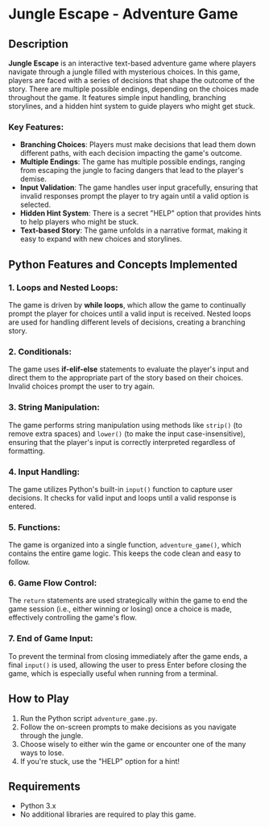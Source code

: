# Jungle Escape - Adventure Game

## Description

**Jungle Escape** is an interactive text-based adventure game where players navigate through a jungle filled with mysterious choices. In this game, players are faced with a series of decisions that shape the outcome of the story. There are multiple possible endings, depending on the choices made throughout the game. It features simple input handling, branching storylines, and a hidden hint system to guide players who might get stuck.

### Key Features:
- **Branching Choices**: Players must make decisions that lead them down different paths, with each decision impacting the game's outcome.
- **Multiple Endings**: The game has multiple possible endings, ranging from escaping the jungle to facing dangers that lead to the player's demise.
- **Input Validation**: The game handles user input gracefully, ensuring that invalid responses prompt the player to try again until a valid option is selected.
- **Hidden Hint System**: There is a secret "HELP" option that provides hints to help players who might be stuck.
- **Text-based Story**: The game unfolds in a narrative format, making it easy to expand with new choices and storylines.

## Python Features and Concepts Implemented

### 1. Loops and Nested Loops:
The game is driven by **while loops**, which allow the game to continually prompt the player for choices until a valid input is received. Nested loops are used for handling different levels of decisions, creating a branching story.

### 2. Conditionals:
The game uses **if-elif-else** statements to evaluate the player's input and direct them to the appropriate part of the story based on their choices. Invalid choices prompt the user to try again.

### 3. String Manipulation:
The game performs string manipulation using methods like `strip()` (to remove extra spaces) and `lower()` (to make the input case-insensitive), ensuring that the player's input is correctly interpreted regardless of formatting.

### 4. Input Handling:
The game utilizes Python's built-in `input()` function to capture user decisions. It checks for valid input and loops until a valid response is entered.

### 5. Functions:
The game is organized into a single function, `adventure_game()`, which contains the entire game logic. This keeps the code clean and easy to follow.

### 6. Game Flow Control:
The `return` statements are used strategically within the game to end the game session (i.e., either winning or losing) once a choice is made, effectively controlling the game's flow.

### 7. End of Game Input:
To prevent the terminal from closing immediately after the game ends, a final `input()` is used, allowing the user to press Enter before closing the game, which is especially useful when running from a terminal.

## How to Play

1. Run the Python script `adventure_game.py`.
2. Follow the on-screen prompts to make decisions as you navigate through the jungle.
3. Choose wisely to either win the game or encounter one of the many ways to lose.
4. If you're stuck, use the "HELP" option for a hint!

## Requirements

- Python 3.x
- No additional libraries are required to play this game.



